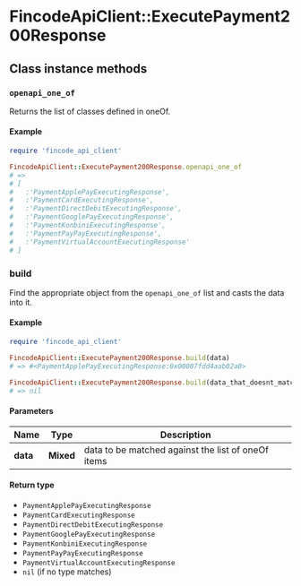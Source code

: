 # FincodeApiClient::ExecutePayment200Response

## Class instance methods

### `openapi_one_of`

Returns the list of classes defined in oneOf.

#### Example

```ruby
require 'fincode_api_client'

FincodeApiClient::ExecutePayment200Response.openapi_one_of
# =>
# [
#   :'PaymentApplePayExecutingResponse',
#   :'PaymentCardExecutingResponse',
#   :'PaymentDirectDebitExecutingResponse',
#   :'PaymentGooglePayExecutingResponse',
#   :'PaymentKonbiniExecutingResponse',
#   :'PaymentPayPayExecutingResponse',
#   :'PaymentVirtualAccountExecutingResponse'
# ]
```

### build

Find the appropriate object from the `openapi_one_of` list and casts the data into it.

#### Example

```ruby
require 'fincode_api_client'

FincodeApiClient::ExecutePayment200Response.build(data)
# => #<PaymentApplePayExecutingResponse:0x00007fdd4aab02a0>

FincodeApiClient::ExecutePayment200Response.build(data_that_doesnt_match)
# => nil
```

#### Parameters

| Name | Type | Description |
| ---- | ---- | ----------- |
| **data** | **Mixed** | data to be matched against the list of oneOf items |

#### Return type

- `PaymentApplePayExecutingResponse`
- `PaymentCardExecutingResponse`
- `PaymentDirectDebitExecutingResponse`
- `PaymentGooglePayExecutingResponse`
- `PaymentKonbiniExecutingResponse`
- `PaymentPayPayExecutingResponse`
- `PaymentVirtualAccountExecutingResponse`
- `nil` (if no type matches)

